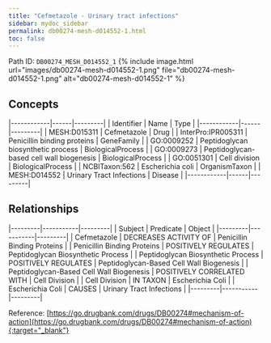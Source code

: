 ```yaml
---
title: "Cefmetazole - Urinary tract infections"
sidebar: mydoc_sidebar
permalink: db00274-mesh-d014552-1.html
toc: false 
---
```



Path ID: `DB00274_MESH_D014552_1`
{% include image.html url="images/db00274-mesh-d014552-1.png" file="db00274-mesh-d014552-1.png" alt="db00274-mesh-d014552-1" %}

## Concepts

|------------|------|---------|
| Identifier | Name | Type    |
|------------|------|---------|
| MESH:D015311 | Cefmetazole | Drug |
| InterPro:IPR005311 | Penicillin binding proteins | GeneFamily |
| GO:0009252 | Peptidoglycan biosynthetic process | BiologicalProcess |
| GO:0009273 | Peptidoglycan-based cell wall biogenesis | BiologicalProcess |
| GO:0051301 | Cell division | BiologicalProcess |
| NCBITaxon:562 | Escherichia coli | OrganismTaxon |
| MESH:D014552 | Urinary Tract Infections | Disease |
|------------|------|---------|

## Relationships

|---------|-----------|---------|
| Subject | Predicate | Object  |
|---------|-----------|---------|
| Cefmetazole | DECREASES ACTIVITY OF | Penicillin Binding Proteins |
| Penicillin Binding Proteins | POSITIVELY REGULATES | Peptidoglycan Biosynthetic Process |
| Peptidoglycan Biosynthetic Process | POSITIVELY REGULATES | Peptidoglycan-Based Cell Wall Biogenesis |
| Peptidoglycan-Based Cell Wall Biogenesis | POSITIVELY CORRELATED WITH | Cell Division |
| Cell Division | IN TAXON | Escherichia Coli |
| Escherichia Coli | CAUSES | Urinary Tract Infections |
|---------|-----------|---------|

Reference: [https://go.drugbank.com/drugs/DB00274#mechanism-of-action](https://go.drugbank.com/drugs/DB00274#mechanism-of-action){:target="_blank"}